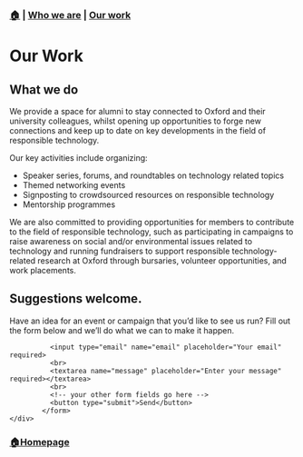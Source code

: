 ### **[🏠](./index.md) \| [Who we are](./about-us.md) \| [Our work](./our-work.md)**

# Our Work

## What we do
We provide a space for alumni to stay connected to Oxford and their university colleagues, whilst opening up opportunities to forge new connections and keep up to date on key developments in the field of responsible technology. 

Our key activities include organizing: 
- Speaker series, forums, and roundtables on technology related topics
- Themed networking events
- Signposting to crowdsourced resources on responsible technology
- Mentorship programmes

We are also committed to providing opportunities for members to contribute to the field of responsible technology, such as participating in campaigns to raise awareness on social and/or environmental issues related to technology and running fundraisers to support responsible technology-related research at Oxford through bursaries, volunteer opportunities, and work placements.

## Suggestions welcome.
Have an idea for an event or campaign that you’d like to see us run? Fill out the form below and we’ll do what we can to make it happen.


<div id="contact">
<!--     <h2>Contact Us</h2> -->
    <div id="contact-form">
            <!-- (Formspree) modify this form HTML and place wherever you want your form -->
            <form
              action="https://formspree.io/f/xqkndwon"
              method="POST">
              
              <input type="email" name="email" placeholder="Your email" required>
              <br>
              <textarea name="message" placeholder="Enter your message" required></textarea>
              <br>
              <!-- your other form fields go here -->
              <button type="submit">Send</button>
            </form>
    </div>
</div>


### [🏠Homepage](./index.md)





<!--suppress github message-->
<script src="http://code.jquery.com/jquery-1.4.2.min.js"></script> <script> var x = document.getElementsByClassName("site-footer-credits"); setTimeout(() => { x[0].remove(); }, 10); </script>
